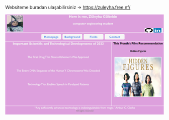 Websiteme buradan ulaşabilirsiniz -> https://zuleyha.free.nf/

![My Website](https://github.com/zuleyhagultekin/MyWebsite/blob/master/fotolar/site.png)
